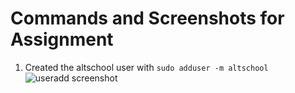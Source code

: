 # Commands and Screenshots for Assignment

1. Created the altschool user with ```sudo adduser -m altschool```
![useradd screenshot](../images/1.altschoooluser)
